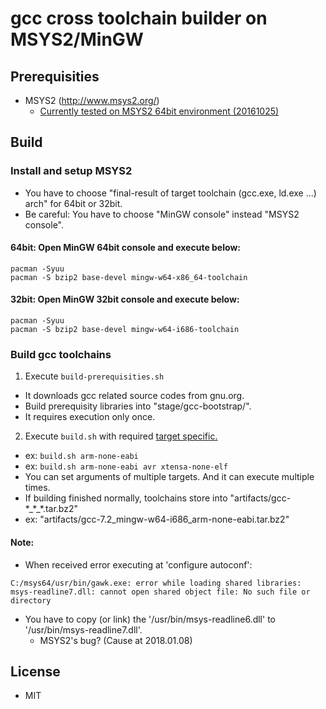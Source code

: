 # gcc cross toolchain builder on MSYS2/MinGW

## Prerequisities

* MSYS2 (http://www.msys2.org/)
  * [Currently tested on MSYS2 64bit environment (20161025)](http://repo.msys2.org/distrib/x86_64/msys2-x86_64-20161025.exe)

## Build

### Install and setup MSYS2

* You have to choose "final-result of target toolchain (gcc.exe, ld.exe ...) arch" for 64bit or 32bit.
* Be careful: You have to choose "MinGW console" instead "MSYS2 console".

#### 64bit: Open MinGW 64bit console and execute below:

```
pacman -Syuu
pacman -S bzip2 base-devel mingw-w64-x86_64-toolchain
```

#### 32bit: Open MinGW 32bit console and execute below:

```
pacman -Syuu
pacman -S bzip2 base-devel mingw-w64-i686-toolchain
```

### Build gcc toolchains

1. Execute `build-prerequisities.sh`
  * It downloads gcc related source codes from gnu.org.
  * Build prerequisity libraries into "stage/gcc-bootstrap/".
  * It requires execution only once.
2. Execute `build.sh` with required [target specific.](https://gcc.gnu.org/install/specific.html)
  * ex: `build.sh arm-none-eabi`
  * ex: `build.sh arm-none-eabi avr xtensa-none-elf`
  * You can set arguments of multiple targets. And it can execute multiple times.
  * If building finished normally, toolchains store into "artifacts/gcc-\*\_\*\_\*.tar.bz2"
  * ex: "artifacts/gcc-7.2_mingw-w64-i686_arm-none-eabi.tar.bz2"

#### Note:

* When received error executing at 'configure autoconf':

```
C:/msys64/usr/bin/gawk.exe: error while loading shared libraries: msys-readline7.dll: cannot open shared object file: No such file or directory
```

* You have to copy (or link) the '/usr/bin/msys-readline6.dll' to '/usr/bin/msys-readline7.dll'.
  * MSYS2's bug? (Cause at 2018.01.08)

## License

* MIT

